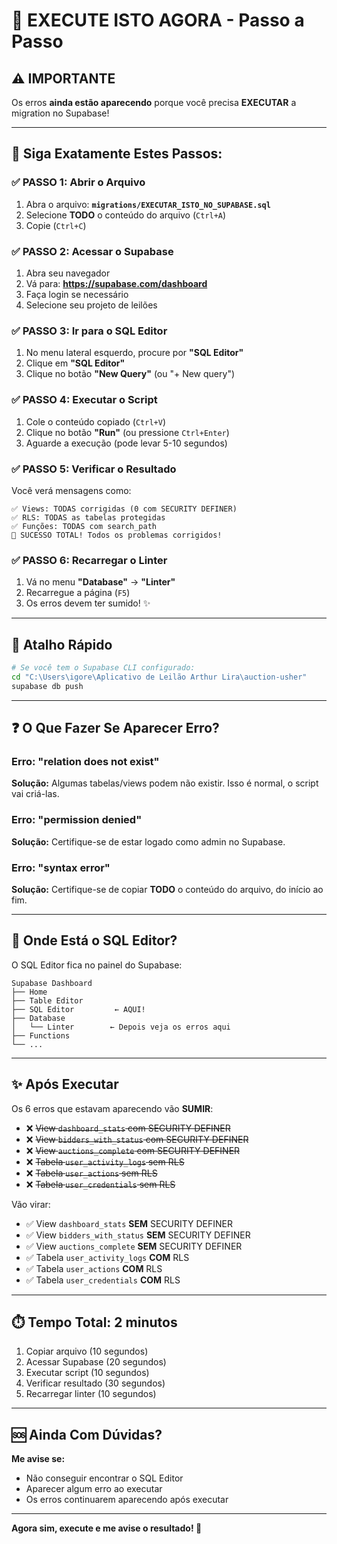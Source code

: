 # 🚨 EXECUTE ISTO AGORA - Passo a Passo

## ⚠️ IMPORTANTE
Os erros **ainda estão aparecendo** porque você precisa **EXECUTAR** a migration no Supabase!

---

## 📝 Siga Exatamente Estes Passos:

### ✅ PASSO 1: Abrir o Arquivo
1. Abra o arquivo: **`migrations/EXECUTAR_ISTO_NO_SUPABASE.sql`**
2. Selecione **TODO** o conteúdo do arquivo (`Ctrl+A`)
3. Copie (`Ctrl+C`)

### ✅ PASSO 2: Acessar o Supabase
1. Abra seu navegador
2. Vá para: **https://supabase.com/dashboard**
3. Faça login se necessário
4. Selecione seu projeto de leilões

### ✅ PASSO 3: Ir para o SQL Editor
1. No menu lateral esquerdo, procure por **"SQL Editor"**
2. Clique em **"SQL Editor"**
3. Clique no botão **"New Query"** (ou "+ New query")

### ✅ PASSO 4: Executar o Script
1. Cole o conteúdo copiado (`Ctrl+V`)
2. Clique no botão **"Run"** (ou pressione `Ctrl+Enter`)
3. Aguarde a execução (pode levar 5-10 segundos)

### ✅ PASSO 5: Verificar o Resultado
Você verá mensagens como:

```
✅ Views: TODAS corrigidas (0 com SECURITY DEFINER)
✅ RLS: TODAS as tabelas protegidas
✅ Funções: TODAS com search_path
🎉 SUCESSO TOTAL! Todos os problemas corrigidos!
```

### ✅ PASSO 6: Recarregar o Linter
1. Vá no menu **"Database"** → **"Linter"**
2. Recarregue a página (`F5`)
3. Os erros devem ter sumido! ✨

---

## 🎯 Atalho Rápido

```bash
# Se você tem o Supabase CLI configurado:
cd "C:\Users\igore\Aplicativo de Leilão Arthur Lira\auction-usher"
supabase db push
```

---

## ❓ O Que Fazer Se Aparecer Erro?

### Erro: "relation does not exist"
**Solução:** Algumas tabelas/views podem não existir. Isso é normal, o script vai criá-las.

### Erro: "permission denied"
**Solução:** Certifique-se de estar logado como admin no Supabase.

### Erro: "syntax error"
**Solução:** Certifique-se de copiar **TODO** o conteúdo do arquivo, do início ao fim.

---

## 📸 Onde Está o SQL Editor?

O SQL Editor fica no painel do Supabase:

```
Supabase Dashboard
├── Home
├── Table Editor
├── SQL Editor         ← AQUI!
├── Database
│   └── Linter        ← Depois veja os erros aqui
├── Functions
└── ...
```

---

## ✨ Após Executar

Os 6 erros que estavam aparecendo vão **SUMIR**:

- ❌ ~~View `dashboard_stats` com SECURITY DEFINER~~
- ❌ ~~View `bidders_with_status` com SECURITY DEFINER~~
- ❌ ~~View `auctions_complete` com SECURITY DEFINER~~
- ❌ ~~Tabela `user_activity_logs` sem RLS~~
- ❌ ~~Tabela `user_actions` sem RLS~~
- ❌ ~~Tabela `user_credentials` sem RLS~~

Vão virar:

- ✅ View `dashboard_stats` **SEM** SECURITY DEFINER
- ✅ View `bidders_with_status` **SEM** SECURITY DEFINER
- ✅ View `auctions_complete` **SEM** SECURITY DEFINER
- ✅ Tabela `user_activity_logs` **COM** RLS
- ✅ Tabela `user_actions` **COM** RLS
- ✅ Tabela `user_credentials` **COM** RLS

---

## ⏱️ Tempo Total: 2 minutos

1. Copiar arquivo (10 segundos)
2. Acessar Supabase (20 segundos)
3. Executar script (10 segundos)
4. Verificar resultado (30 segundos)
5. Recarregar linter (10 segundos)

---

## 🆘 Ainda Com Dúvidas?

**Me avise se:**
- Não conseguir encontrar o SQL Editor
- Aparecer algum erro ao executar
- Os erros continuarem aparecendo após executar

---

**Agora sim, execute e me avise o resultado! 🚀**

